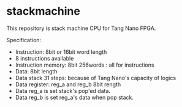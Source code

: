 # stackmachine

This repository is stack machine CPU for Tang Nano FPGA.

Specification:

- Instruction: 8bit or 16bit word length
- 8 instructions available
- Instruction memory: 8bit 256words : all for instructions
- Data: 8bit length
- Data stack 31 steps: because of Tang Nano's capacity of logics
- Data register: reg_a and reg_b 8bit rength
- Data reg_a is set stack's pop'ed data.
- Data reg_b is set reg_a's data when pop stack.
